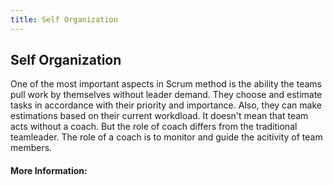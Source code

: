 ```yaml
---
title: Self Organization
---
```

## Self Organization

One of the most important aspects in Scrum method is the ability the teams pull work by themselves without leader demand. They choose and estimate tasks in accordance with their priority and importance. Also, they can make estimations based on their current workdload. It doesn't mean that team acts without a coach. But the role of coach differs from the traditional teamleader. The role of a coach is to monitor and guide the acitivity of team members.

#### More Information:
<!-- Please add any articles you think might be helpful to read before writing the article -->


